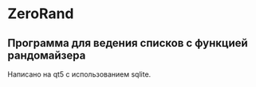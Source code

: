 # ZeroRand
## Программа для ведения списков с функцией рандомайзера
Написано на qt5 с использованием sqlite.
